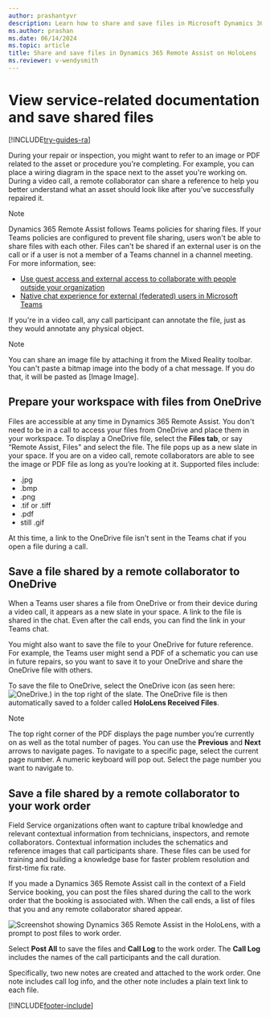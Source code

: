 ```yaml
---
author: prashantyvr
description: Learn how to share and save files in Microsoft Dynamics 365 Remote Assist on HoloLens. 
ms.author: prashan
ms.date: 06/14/2024
ms.topic: article
title: Share and save files in Dynamics 365 Remote Assist on HoloLens
ms.reviewer: v-wendysmith
---
```


# View service-related documentation and save shared files

[!INCLUDE[try-guides-ra](../includes/try-guides-ra.md)]

During your repair or inspection, you might want to refer to an image or PDF related to the asset or procedure you're completing.
For example, you can place a wiring diagram in the space next to the asset you're working on. During a video call, a remote collaborator can share a reference to help you better understand what an asset should look like after you've successfully repaired it.

> [!NOTE]
> Dynamics 365 Remote Assist follows Teams policies for sharing files. If your Teams policies are configured to prevent file sharing, users won't be able to share files with each other. Files can't be shared if an external user is on the call or if a user is not a member of a Teams channel in a channel meeting. For more information, see:
> - [Use guest access and external access to collaborate with people outside your organization](/microsoftteams/communicate-with-users-from-other-organizations#compare-external-and-guest-access)
> - [Native chat experience for external (federated) users in Microsoft Teams](/microsoftteams/native-chat-for-external-users)

If you're in a video call, any call participant can annotate the file, just as they would annotate any physical object.

> [!NOTE]
> You can share an image file by attaching it from the Mixed Reality toolbar. You can't paste a bitmap image into the body of a chat message. If you do that, it will be pasted as [Image Image]. 

## Prepare your workspace with files from OneDrive

Files are accessible at any time in Dynamics 365 Remote Assist. You don't need to be in a call to access your files from OneDrive and place them in your workspace. To display a OneDrive file, select the **Files tab**, or say “Remote Assist, Files" and select the file. The file pops up as a new slate in your space. If you are on a video call, remote collaborators are able to see the image or PDF file as long as you’re looking at it. Supported files include:

- .jpg
- .bmp 
- .png
- .tif or .tiff 
- .pdf
- still .gif 

At this time, a link to the OneDrive file isn't sent in the Teams chat if you open a file during a call.

## Save a file shared by a remote collaborator to OneDrive

When a Teams user shares a file from OneDrive or from their device during a video call, it appears as a new slate in your space. A link to the file is shared in the chat. Even after the call ends, you can find the link in your Teams chat. 

You might also want to save the file to your OneDrive for future reference. For example, the Teams user might send a PDF of a schematic you can use in future repairs, so you want to save it to your OneDrive and share the OneDrive file with others. 

To save the file to OneDrive, select the OneDrive icon (as seen here: ![OneDrive.](media/RAHL_OneDrive.png)) in the top right of the slate. The OneDrive file is then automatically saved to a folder called **HoloLens Received Files**.

>[!Note]
>The top right corner of the PDF displays the page number you’re currently on as well as the total number of pages. You can use the **Previous** and **Next** arrows to navigate pages. To navigate to a specific page, select the current page number. A numeric keyboard will pop out. Select the page number you want to navigate to.

## Save a file shared by a remote collaborator to your work order

Field Service organizations often want to capture tribal knowledge and relevant contextual information from technicians, inspectors, and remote collaborators. Contextual information includes the schematics and reference images that call participants share. These files can be used for training and building a knowledge base for faster problem resolution and first-time fix rate. 

If you made a Dynamics 365 Remote Assist call in the context of a Field Service booking, you can post the files shared during the call to the work order that the booking is associated with. When the call ends, a list of files that you and any remote collaborator shared appear.

![Screenshot showing Dynamics 365 Remote Assist in the HoloLens, with a prompt to post files to work order.](media/RAHL_PostToWorkOrderPrompt.png)
 
Select **Post All** to save the files and **Call Log** to the work order. The **Call Log** includes the names of the call participants and the call duration.

Specifically, two new notes are created and attached to the work order. One note includes call log info, and the other note includes a plain text link to each file. 


[!INCLUDE[footer-include](../includes/footer-banner.md)]
